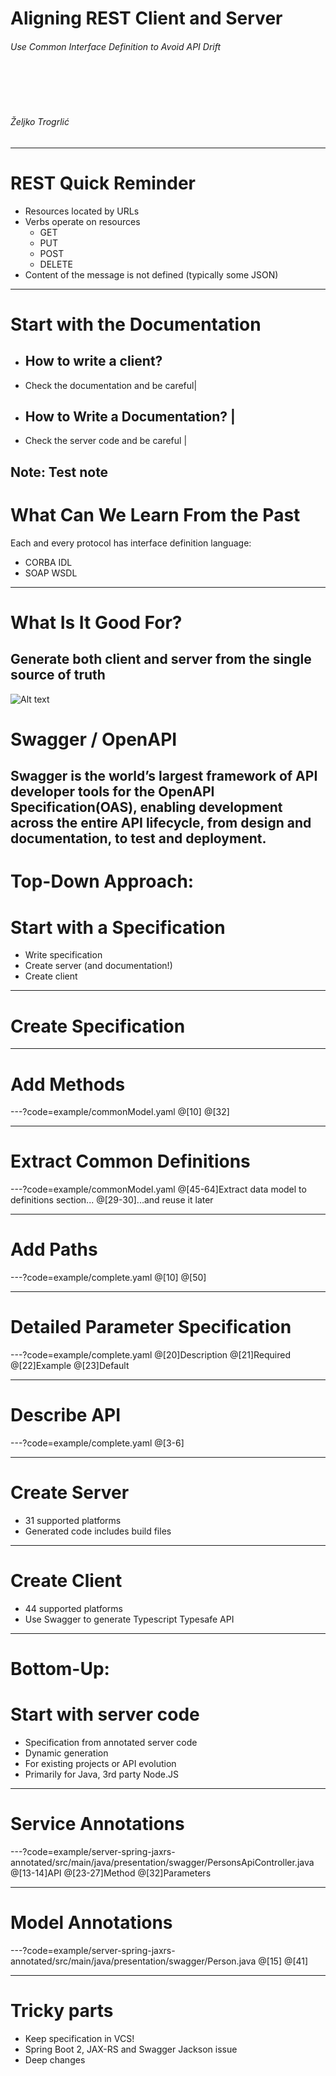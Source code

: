 Aligning REST Client and Server
==============

###### Use Common Interface Definition to Avoid API Drift
<BR><BR><BR>
###### Željko Trogrlić
---
# REST Quick Reminder
* Resources located by URLs
* Verbs operate on resources
  * GET
  * PUT
  * POST
  * DELETE
* Content of the message is not defined (typically some JSON)
---
# Start with the Documentation

- ## How to write a client?
- Check the documentation and be careful|
- ## How to Write a Documentation?      |
- Check the server code and be careful  |

Note:
Test note
---
# What Can We Learn From the Past
Each and every protocol has interface definition language:
* CORBA IDL
* SOAP WSDL
---
# What Is It Good For?
Generate both client and server from the single source of truth
---
![Alt text](http://github.com/OAI/OpenAPI-Style-Guide/raw/master/graphics/bitmap/OpenAPI_Logo_Pantone.png "Logo")
# Swagger / OpenAPI
Swagger is the world’s largest framework of API developer tools 
for the OpenAPI Specification(OAS),
enabling development across the entire API lifecycle,
from design and documentation, to test and deployment.
---
# Top-Down Approach:
# Start with a Specification

* Write specification
* Create server (and documentation!)
* Create client
---
# Create Specification
---
# Add Methods

---?code=example/commonModel.yaml
@[10]
@[32]

---
# Extract Common Definitions

---?code=example/commonModel.yaml
@[45-64]Extract data model to definitions section...
@[29-30]...and reuse it later

---
# Add Paths

---?code=example/complete.yaml
@[10]
@[50]

---
# Detailed Parameter Specification

---?code=example/complete.yaml
@[20]Description
@[21]Required
@[22]Example
@[23]Default

---
# Describe API

---?code=example/complete.yaml
@[3-6]

---
# Create Server
* 31 supported platforms
* Generated code includes build files
---
# Create Client
* 44 supported platforms
* Use Swagger to generate Typescript Typesafe API
---
# Bottom-Up:
# Start with server code

* Specification from annotated server code
* Dynamic generation
* For existing projects or API evolution
* Primarily for Java, 3rd party Node.JS
---
# Service Annotations

---?code=example/server-spring-jaxrs-annotated/src/main/java/presentation/swagger/PersonsApiController.java
@[13-14]API
@[23-27]Method
@[32]Parameters

---
# Model Annotations

---?code=example/server-spring-jaxrs-annotated/src/main/java/presentation/swagger/Person.java
@[15]
@[41]

---
# Tricky parts
* Keep specification in VCS!
* Spring Boot 2, JAX-RS and Swagger Jackson issue
* Deep changes
